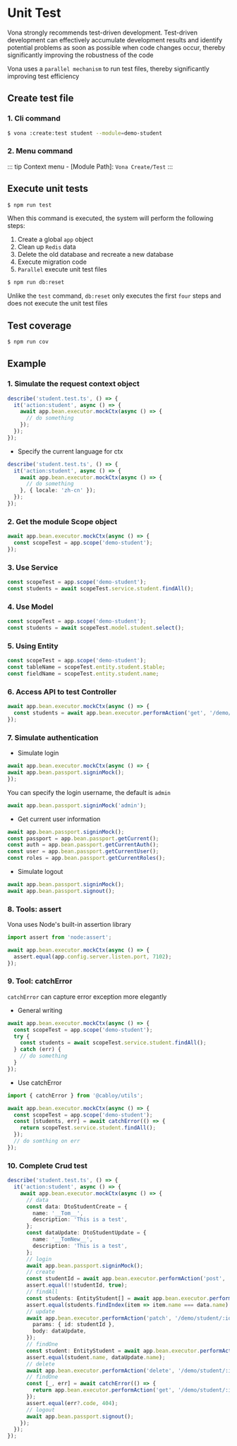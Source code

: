 # Unit Test

Vona strongly recommends test-driven development. Test-driven development can effectively accumulate development results and identify potential problems as soon as possible when code changes occur, thereby significantly improving the robustness of the code

Vona uses a `parallel mechanism` to run test files, thereby significantly improving test efficiency

## Create test file

### 1. Cli command

``` bash
$ vona :create:test student --module=demo-student
```

### 2. Menu command

::: tip
Context menu - [Module Path]: `Vona Create/Test`
:::

## Execute unit tests

``` bash
$ npm run test
```

When this command is executed, the system will perform the following steps:

1. Create a global `app` object
2. Clean up `Redis` data
3. Delete the old database and recreate a new database
4. Execute migration code
5. `Parallel` execute unit test files

``` bash
$ npm run db:reset
```

Unlike the `test` command, `db:reset` only executes the first `four` steps and does not execute the unit test files

## Test coverage

``` bash
$ npm run cov
```

## Example

### 1. Simulate the request context object

``` typescript
describe('student.test.ts', () => {
  it('action:student', async () => {
    await app.bean.executor.mockCtx(async () => {
      // do something
    });
  });
});
```

* Specify the current language for ctx

``` typescript
describe('student.test.ts', () => {
  it('action:student', async () => {
    await app.bean.executor.mockCtx(async () => {
      // do something
    }, { locale: 'zh-cn' });
  });
});
```

### 2. Get the module Scope object

``` typescript
await app.bean.executor.mockCtx(async () => {
  const scopeTest = app.scope('demo-student');
});
```

### 3. Use Service

```typescript
const scopeTest = app.scope('demo-student');
const students = await scopeTest.service.student.findAll();
```

### 4. Use Model

```typescript
const scopeTest = app.scope('demo-student');
const students = await scopeTest.model.student.select();
```

### 5. Using Entity

``` typescript
const scopeTest = app.scope('demo-student');
const tableName = scopeTest.entity.student.$table;
const fieldName = scopeTest.entity.student.name;
```

### 6. Access API to test Controller

``` typescript
await app.bean.executor.mockCtx(async () => {
  const students = await app.bean.executor.performAction('get', '/demo/student');
});
```

### 7. Simulate authentication

* Simulate login

``` typescript
await app.bean.executor.mockCtx(async () => {
await app.bean.passport.signinMock();
});
```

You can specify the login username, the default is `admin`

``` typescript
await app.bean.passport.signinMock('admin');
```

* Get current user information

``` typescript
await app.bean.passport.signinMock();
const passport = app.bean.passport.getCurrent();
const auth = app.bean.passport.getCurrentAuth();
const user = app.bean.passport.getCurrentUser();
const roles = app.bean.passport.getCurrentRoles();
```

* Simulate logout

``` typescript
await app.bean.passport.signinMock();
await app.bean.passport.signout();
```

### 8. Tools: assert

Vona uses Node's built-in assertion library

``` typescript
import assert from 'node:assert';

await app.bean.executor.mockCtx(async () => {
  assert.equal(app.config.server.listen.port, 7102);
});
```

### 9. Tool: catchError

`catchError` can capture error exception more elegantly

* General writing

``` typescript
await app.bean.executor.mockCtx(async () => {
  const scopeTest = app.scope('demo-student');
  try {
    const students = await scopeTest.service.student.findAll();
  } catch (err) {
    // do something
  }
});
```

* Use catchError

``` typescript
import { catchError } from '@cabloy/utils';

await app.bean.executor.mockCtx(async () => {
  const scopeTest = app.scope('demo-student');
  const [students, err] = await catchError(() => {
    return scopeTest.service.student.findAll();
  });
  // do somthing on err
});
```

### 10. Complete Crud test

``` typescript
describe('student.test.ts', () => {
  it('action:student', async () => {
    await app.bean.executor.mockCtx(async () => {
      // data
      const data: DtoStudentCreate = {
        name: '__Tom__',
        description: 'This is a test',
      };
      const dataUpdate: DtoStudentUpdate = {
        name: '__TomNew__',
        description: 'This is a test',
      };
      // login
      await app.bean.passport.signinMock();
      // create
      const studentId = await app.bean.executor.performAction('post', '/demo/student', { body: data });
      assert.equal(!!studentId, true);
      // findAll
      const students: EntityStudent[] = await app.bean.executor.performAction('get', '/demo/student');
      assert.equal(students.findIndex(item => item.name === data.name) > -1, true);
      // update
      await app.bean.executor.performAction('patch', '/demo/student/:id', {
        params: { id: studentId },
        body: dataUpdate,
      });
      // findOne
      const student: EntityStudent = await app.bean.executor.performAction('get', '/demo/student/:id', { params: { id: studentId } });
      assert.equal(student.name, dataUpdate.name);
      // delete
      await app.bean.executor.performAction('delete', '/demo/student/:id', { params: { id: student.id } });
      // findOne
      const [_, err] = await catchError(() => {
        return app.bean.executor.performAction('get', '/demo/student/:id', { params: { id: student.id } });
      });
      assert.equal(err?.code, 404);
      // logout
      await app.bean.passport.signout();
    });
  });
});
```
